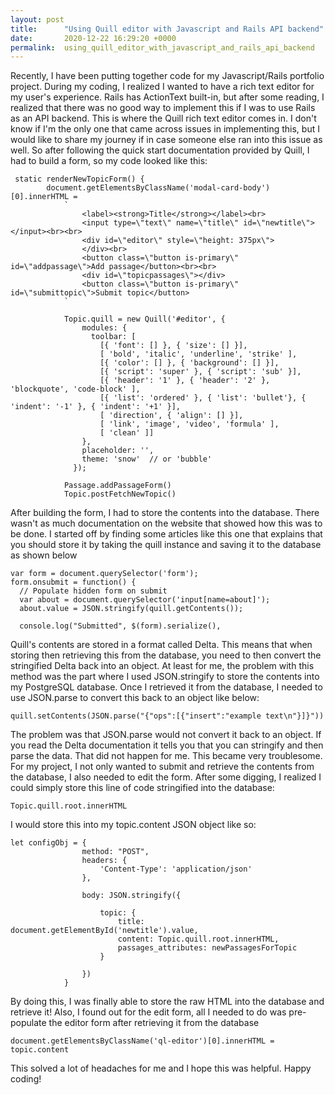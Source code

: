 ```yaml
---
layout: post
title:      "Using Quill editor with Javascript and Rails API backend"
date:       2020-12-22 16:29:20 +0000
permalink:  using_quill_editor_with_javascript_and_rails_api_backend
---
```



Recently, I have been putting together code for my Javascript/Rails portfolio project. During my coding, I realized I wanted to have a rich text editor for my user's experience. Rails has ActionText built-in, but after some reading, I realized that there was no good way to implement this if I was to use Rails as an API backend.
This is where the Quill rich text editor comes in. I don't know if I'm the only one that came across issues in implementing this, but I would like to share my journey if in case someone else ran into this issue as well. So after following the quick start documentation provided by Quill, I had to build a form, so my code looked like this:

```
 static renderNewTopicForm() {
        document.getElementsByClassName('modal-card-body')[0].innerHTML = 
            `
                <label><strong>Title</strong></label><br>
                <input type=\"text\" name=\"title\" id=\"newtitle\"></input><br><br>
                <div id=\"editor\" style=\"height: 375px\">
                </div><br>
                <button class=\"button is-primary\" id=\"addpassage\">Add passage</button><br><br>
                <div id=\"topicpassages\"></div>
                <button class=\"button is-primary\" id=\"submittopic\">Submit topic</button>
            `
        
            Topic.quill = new Quill('#editor', {
                modules: {
                  toolbar: [
                    [{ 'font': [] }, { 'size': [] }],
                    [ 'bold', 'italic', 'underline', 'strike' ],
                    [{ 'color': [] }, { 'background': [] }],
                    [{ 'script': 'super' }, { 'script': 'sub' }],
                    [{ 'header': '1' }, { 'header': '2' }, 'blockquote', 'code-block' ],
                    [{ 'list': 'ordered' }, { 'list': 'bullet'}, { 'indent': '-1' }, { 'indent': '+1' }],
                    [ 'direction', { 'align': [] }],
                    [ 'link', 'image', 'video', 'formula' ],
                    [ 'clean' ]]
                },
                placeholder: '',
                theme: 'snow'  // or 'bubble'
              });

            Passage.addPassageForm()
            Topic.postFetchNewTopic()
```

After building the form, I had to store the contents into the database. There wasn't as much documentation on the website that showed how this was to be done. I started off by finding some articles like this one that explains that you should store it by taking the quill instance and saving it to the database as shown below

```
var form = document.querySelector('form');
form.onsubmit = function() {
  // Populate hidden form on submit
  var about = document.querySelector('input[name=about]');
  about.value = JSON.stringify(quill.getContents());
  
  console.log("Submitted", $(form).serialize(),
```

Quill's contents are stored in a format called Delta. This means that when storing then retrieving this from the database, you need to then convert the stringified Delta back into an object.
At least for me, the problem with this method was the part where I used JSON.stringify to store the contents into my PostgreSQL database. Once I retrieved it from the database, I needed to use JSON.parse to convert this back to an object like below:

```
quill.setContents(JSON.parse("{"ops":[{"insert":"example text\n"}]}"))
```

The problem was that JSON.parse would not convert it back to an object. If you read the Delta documentation it tells you that you can stringify and then parse the data. That did not happen for me. This became very troublesome. For my project, I not only wanted to submit and retrieve the contents from the database, I also needed to edit the form. After some digging, I realized I could simply store this line of code stringified into the database:

```
Topic.quill.root.innerHTML
```

I would store this into my topic.content JSON object like so:

```
let configObj = {
                method: "POST",
                headers: {
                    'Content-Type': 'application/json'
                },
                
                body: JSON.stringify({
                    
                    topic: {
                        title: document.getElementById('newtitle').value,
                        content: Topic.quill.root.innerHTML,
                        passages_attributes: newPassagesForTopic
                    }   
                    
                })
            }
```

By doing this, I was finally able to store the raw HTML into the database and retrieve it! Also, I found out for the edit form, all I needed to do was pre-populate the editor form after retrieving it from the database

```
document.getElementsByClassName('ql-editor')[0].innerHTML = topic.content
```

This solved a lot of headaches for me and I hope this was helpful. Happy coding!

